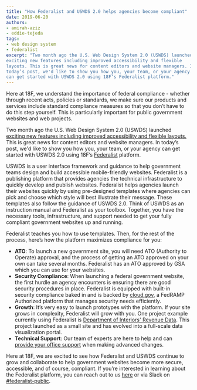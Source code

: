 ```yaml
---
title: "How Federalist and USWDS 2.0 helps agencies become compliant"
date: 2019-06-20
authors:
- amirah-aziz
- eddie-tejeda
tags:
- web design system
- federalist
excerpt: "Two month ago the U.S. Web Design System 2.0 (USWDS) launched
exciting new features including improved accessibility and flexible
layouts. This is great news for content editors and website managers. In
today’s post, we'd like to show you how you, your team, or your agency
can get started with USWDS 2.0 using 18F’s Federalist platform."
---
```


Here at 18F, we understand the importance of federal compliance -
whether through recent acts, policies or standards, we make sure our
products and services include standard compliance measures so that you
don’t have to do this step yourself. This is particularly important for
public government websites and web projects.

Two month ago the U.S. Web Design System 2.0 (USWDS) launched [exciting new features including improved accessibility and flexible layouts.](https://18f.gsa.gov/2019/04/08/uswds2-launch-post/) This is
great news for content editors and website managers. In today’s post,
we'd like to show you how you, your team, or your agency can get started
with USWDS 2.0 using 18F’s [Federalist](https://federalist.18f.gov/)
platform.

USWDS is a user interface framework and guidance to help government
teams design and build accessible mobile-friendly websites. Federalist
is a publishing platform that provides agencies the technical
infrastructure to quickly develop and publish websites. Federalist helps
agencies launch their websites quickly by using pre-designed templates
where agencies can pick and choose which style will best illustrate
their message. These templates also follow the guidance of USWDS 2.0.
Think of USWDS as an instruction manual and Federalist as your toolbox.
Together, you have the necessary tools, infrastructure, and support
needed to get your fully compliant government websites up and running.

Federalist teaches you how to use templates. Then, for the rest of the
process, here’s how the platform maximizes compliance for you:

-   **ATO**: To launch a new government site, you will need ATO (Authority to Operate) approval, and the process of getting an ATO approved on your own can take several months. Federalist has an ATO approved by GSA which you can use for your websites.
-   **Security Compliance**: When launching a federal government website, the first hurdle an agency encounters is ensuring there are good security procedures in place. Federalist is equipped with built-in security compliance baked in and is backed by [cloud.gov](https://cloud.gov/), a FedRAMP Authorized platform that manages security needs efficiently.
-   **Growth**: It’s very easy to launch prototypes with the platform. If your site grows in complexity, Federalist will grow with you. One project example currently using Federalist is [Department of Interiors' Revenue Data](https://revenuedata.doi.gov/blog/homepage-revamp/). This project launched as a small site and has evolved into a full-scale data visualization portal.
-   **Technical Support**: Our team of experts are here to help and can [provide your office support](https://federalist.18f.gov/assets/documents/Federalist-Proposal.pdf) when making advanced changes.

Here at 18F, we are excited to see how Federalist and USWDS continue to
grow and collaborate to help government websites become more secure,
accessible, and of course, compliant. If you’re interested in learning
about the Federalist platform, you can reach out to us [here](https://federalist.18f.gov/contact/) or via Slack on [#federalist-public](https://chat.18f.gov/).
